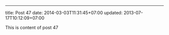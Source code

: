 ---
title: Post 47
date: 2014-03-03T11:31:45+07:00
updated: 2013-07-17T10:12:09+07:00

This is content of post 47